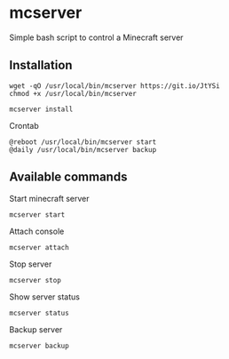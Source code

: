 # mcserver
Simple bash script to control a Minecraft server


## Installation
```
wget -qO /usr/local/bin/mcserver https://git.io/JtYSi
chmod +x /usr/local/bin/mcserver
```
```
mcserver install
```

Crontab
```
@reboot /usr/local/bin/mcserver start
@daily /usr/local/bin/mcserver backup
```

## Available commands
Start minecraft server
```
mcserver start
```
Attach console
```
mcserver attach
```
Stop server
```
mcserver stop
```
Show server status
```
mcserver status
```
Backup server
```
mcserver backup
```
